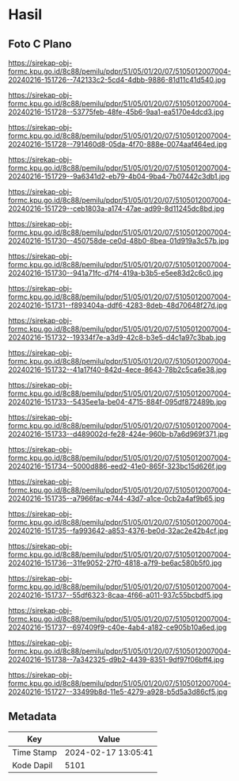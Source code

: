 # Hasil

## Foto C Plano

https://sirekap-obj-formc.kpu.go.id/8c88/pemilu/pdpr/51/05/01/20/07/5105012007004-20240216-151726--742133c2-5cd4-4dbb-9886-81d11c41d540.jpg

https://sirekap-obj-formc.kpu.go.id/8c88/pemilu/pdpr/51/05/01/20/07/5105012007004-20240216-151728--53775feb-48fe-45b6-9aa1-ea5170e4dcd3.jpg

https://sirekap-obj-formc.kpu.go.id/8c88/pemilu/pdpr/51/05/01/20/07/5105012007004-20240216-151728--791460d8-05da-4f70-888e-0074aaf464ed.jpg

https://sirekap-obj-formc.kpu.go.id/8c88/pemilu/pdpr/51/05/01/20/07/5105012007004-20240216-151729--9a6341d2-eb79-4b04-9ba4-7b07442c3db1.jpg

https://sirekap-obj-formc.kpu.go.id/8c88/pemilu/pdpr/51/05/01/20/07/5105012007004-20240216-151729--ceb1803a-a174-47ae-ad99-8d11245dc8bd.jpg

https://sirekap-obj-formc.kpu.go.id/8c88/pemilu/pdpr/51/05/01/20/07/5105012007004-20240216-151730--450758de-ce0d-48b0-8bea-01d919a3c57b.jpg

https://sirekap-obj-formc.kpu.go.id/8c88/pemilu/pdpr/51/05/01/20/07/5105012007004-20240216-151730--941a71fc-d7f4-419a-b3b5-e5ee83d2c6c0.jpg

https://sirekap-obj-formc.kpu.go.id/8c88/pemilu/pdpr/51/05/01/20/07/5105012007004-20240216-151731--f893404a-ddf6-4283-8deb-48d70648f27d.jpg

https://sirekap-obj-formc.kpu.go.id/8c88/pemilu/pdpr/51/05/01/20/07/5105012007004-20240216-151732--19334f7e-a3d9-42c8-b3e5-d4c1a97c3bab.jpg

https://sirekap-obj-formc.kpu.go.id/8c88/pemilu/pdpr/51/05/01/20/07/5105012007004-20240216-151732--41a17f40-842d-4ece-8643-78b2c5ca6e38.jpg

https://sirekap-obj-formc.kpu.go.id/8c88/pemilu/pdpr/51/05/01/20/07/5105012007004-20240216-151733--5435ee1a-be04-4715-884f-095df872489b.jpg

https://sirekap-obj-formc.kpu.go.id/8c88/pemilu/pdpr/51/05/01/20/07/5105012007004-20240216-151733--d489002d-fe28-424e-960b-b7a6d969f371.jpg

https://sirekap-obj-formc.kpu.go.id/8c88/pemilu/pdpr/51/05/01/20/07/5105012007004-20240216-151734--5000d886-eed2-41e0-865f-323bc15d626f.jpg

https://sirekap-obj-formc.kpu.go.id/8c88/pemilu/pdpr/51/05/01/20/07/5105012007004-20240216-151735--a7966fac-e744-43d7-a1ce-0cb2a4af9b65.jpg

https://sirekap-obj-formc.kpu.go.id/8c88/pemilu/pdpr/51/05/01/20/07/5105012007004-20240216-151735--fa993642-a853-4376-be0d-32ac2e42b4cf.jpg

https://sirekap-obj-formc.kpu.go.id/8c88/pemilu/pdpr/51/05/01/20/07/5105012007004-20240216-151736--31fe9052-27f0-4818-a7f9-be6ac580b5f0.jpg

https://sirekap-obj-formc.kpu.go.id/8c88/pemilu/pdpr/51/05/01/20/07/5105012007004-20240216-151737--55df6323-8caa-4f66-a011-937c55bcbdf5.jpg

https://sirekap-obj-formc.kpu.go.id/8c88/pemilu/pdpr/51/05/01/20/07/5105012007004-20240216-151737--697409f9-c40e-4ab4-a182-ce905b10a6ed.jpg

https://sirekap-obj-formc.kpu.go.id/8c88/pemilu/pdpr/51/05/01/20/07/5105012007004-20240216-151738--7a342325-d9b2-4439-8351-9df97f06bff4.jpg

https://sirekap-obj-formc.kpu.go.id/8c88/pemilu/pdpr/51/05/01/20/07/5105012007004-20240216-151727--33499b8d-11e5-4279-a928-b5d5a3d86cf5.jpg


## Metadata

| Key        | Value               |
| ---------- | ------------------- |
| Time Stamp | 2024-02-17 13:05:41 |
| Kode Dapil | 5101                |



